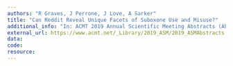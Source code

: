 ```yaml
---
authors: "R Graves, J Perrone, J Love, A Sarker"
title: "Can Reddit Reveal Unique Facets of Suboxone Use and Misuse?"
additional_info: "In: ACMT 2019 Annual Scientific Meeting Abstracts (Abstract# 018). Journal of Medical Toxicology. Pages: 58-59. DOI"
external_url: https://www.acmt.net/_Library/2019_ASM/2019_ASMAbstracts.pdf
data:
code:
resource:
---
```

